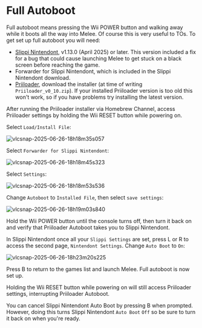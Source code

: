 # Full Autoboot
Full autoboot means pressing the Wii POWER button and walking away while it boots all the way into Melee.
Of course this is very useful to TOs.
To get set up full autoboot you will need:
- [Slippi Nintendont](https://github.com/project-slippi/Nintendont/releases/latest), v1.13.0 (April 2025) or later.
This version included a fix for a bug that could cause launching Melee to get stuck on a black screen before reaching the game.
- Forwarder for Slippi Nintendont, which is included in the Slippi Nintendont download.
- [Priiloader](https://github.com/DacoTaco/priiloader/releases/latest), download the installer (at time of writing `Priiloader_v0_10.zip`).
If your installed Priiloader version is too old this won't work, so if you have problems try installing the latest version.

After running the Priiloader installer via Homebrew Channel, access Priiloader settings by holding the Wii RESET button while powering on.

Select `Load/Install File`:

![vlcsnap-2025-06-26-18h18m35s057](https://github.com/user-attachments/assets/9aaa041e-3ca5-4767-953c-bb6281b646fa)

Select `Forwarder for Slippi Nintendont`:

![vlcsnap-2025-06-26-18h18m45s323](https://github.com/user-attachments/assets/298ee81a-38cc-430a-8a07-55f4970e45e3)

Select `Settings`:

![vlcsnap-2025-06-26-18h18m53s536](https://github.com/user-attachments/assets/10945d58-4df4-4ec2-a9eb-efd652a718cb)

Change `Autoboot` to `Installed File`, then select `save settings`:

![vlcsnap-2025-06-26-18h19m03s840](https://github.com/user-attachments/assets/f00e9dc5-13eb-45d1-b519-5cb70e0c6204)


Hold the Wii POWER button until the console turns off, then turn it back on and verify that Priiloader Autoboot takes you to Slippi Nintendont.

In Slippi Nintendont once all your `Slippi Settings` are set, press L or R to access the second page, `Nintendont Settings`.
Change `Auto Boot` to `On`:

![vlcsnap-2025-06-26-18h23m20s225](https://github.com/user-attachments/assets/80b9089e-2b3f-499c-a57f-d82b15900cf9)

Press B to return to the games list and launch Melee.
Full autoboot is now set up.

Holding the Wii RESET button while powering on will still access Priiloader settings, interrupting Priiloader Autoboot.

You can cancel Slippi Nintendont Auto Boot by pressing B when prompted.
However, doing this turns Slippi Nintendont `Auto Boot` `Off` so be sure to turn it back on when you're ready. 

